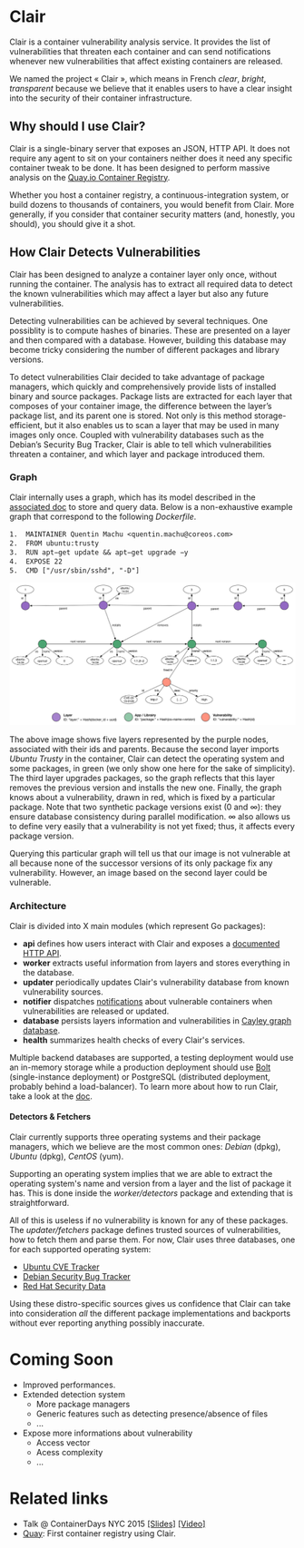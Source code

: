 Clair
=====

Clair is a container vulnerability analysis service. It provides the list of vulnerabilities that threaten each container and can send notifications whenever new vulnerabilities that affect existing containers are released.

We named the project « Clair », which means in French *clear*, *bright*, *transparent* because we believe that it enables users to have a clear insight into the security of their container infrastructure.

## Why should I use Clair?

Clair is a single-binary server that exposes an JSON, HTTP API. It does not require any agent to sit on your containers neither does it need any specific container tweak to be done. It has been designed to perform massive analysis on the [Quay.io Container Registry](https://quay.io).

Whether you host a container registry, a continuous-integration system, or build dozens to thousands of containers, you would benefit from Clair. More generally, if you consider that container security matters (and, honestly, you should), you should give it a shot.

## How Clair Detects Vulnerabilities

Clair has been designed to analyze a container layer only once, without running the container. The analysis has to extract all required data to detect the known vulnerabilities which may affect a layer but also any future vulnerabilities.

Detecting vulnerabilities can be achieved by several techniques. One possiblity is to compute hashes of binaries. These are presented on a layer and then compared with a database. However, building this database may become tricky considering the number of different packages and library versions.

To detect vulnerabilities Clair decided to take advantage of package managers, which quickly and comprehensively provide lists of installed binary and source packages. Package lists are extracted for each layer that composes of your container image, the difference between the layer’s package list, and its parent one is stored. Not only is this method storage-efficient, but it also enables us to scan a layer that may be used in many images only once. Coupled with vulnerability databases such as the Debian’s Security Bug Tracker, Clair is able to tell which vulnerabilities threaten a container, and which layer and package introduced them.

### Graph

Clair internally uses a graph, which has its model described in the [associated doc](docs/Model.md) to store and query data. Below is a non-exhaustive example graph that correspond to the following *Dockerfile*.

```
1.  MAINTAINER Quentin Machu <quentin.machu@coreos.com>
2.  FROM ubuntu:trusty
3.  RUN apt−get update && apt−get upgrade −y
4.  EXPOSE 22
5.  CMD ["/usr/sbin/sshd", "-D"]
```

![Example graph](docs/Model.png)

The above image shows five layers represented by the purple nodes, associated with their ids and parents. Because the second layer imports *Ubuntu Trusty* in the container, Clair can detect the operating system and some packages, in green (we only show one here for the sake of simplicity). The third layer upgrades packages, so the graph reflects that this layer removes the previous version and installs the new one. Finally, the graph knows about a vulnerability, drawn in red, which is fixed by a particular package. Note that two synthetic package versions exist (0 and ∞): they ensure database consistency during parallel modification. ∞ also allows us to define very easily that a vulnerability is not yet fixed; thus, it affects every package version.

Querying this particular graph will tell us that our image is not vulnerable at all because none of the successor versions of its only package fix any vulnerability. However, an image based on the second layer could be vulnerable.

### Architecture

Clair is divided into X main modules (which represent Go packages):

- **api** defines how users interact with Clair and exposes a [documented HTTP API](docs/API.md).
- **worker** extracts useful information from layers and stores everything in the database.
- **updater** periodically updates Clair's vulnerability database from known vulnerability sources.
- **notifier** dispatches [notifications](docs/Notifications.md) about vulnerable containers when vulnerabilities are released or updated.
- **database** persists layers information and vulnerabilities in [Cayley graph database](https://github.com/google/cayley).
- **health** summarizes health checks of every Clair's services.

Multiple backend databases are supported, a testing deployment would use an in-memory storage while a production deployment should use [Bolt](https://github.com/boltdb/bolt) (single-instance deployment) or PostgreSQL (distributed deployment, probably behind a load-balancer). To learn more about how to run Clair, take a look at the [doc](docs/Run.md).

#### Detectors & Fetchers

Clair currently supports three operating systems and their package managers, which we believe are the most common ones: *Debian* (dpkg), *Ubuntu* (dpkg), *CentOS* (yum).

Supporting an operating system implies that we are able to extract the operating system's name and version from a layer and the list of package it has. This is done inside the *worker/detectors* package and extending that is straightforward.

All of this is useless if no vulnerability is known for any of these packages. The *updater/fetchers* package defines trusted sources of vulnerabilities, how to fetch them and parse them. For now, Clair uses three databases, one for each supported operating system:
- [Ubuntu CVE Tracker](https://launchpad.net/ubuntu-cve-tracker)
- [Debian Security Bug Tracker](https://security-tracker.debian.org/tracker/)
- [Red Hat Security Data](https://www.redhat.com/security/data/metrics/)

Using these distro-specific sources gives us confidence that Clair can take into consideration *all* the different package implementations and backports without ever reporting anything possibly inaccurate.

# Coming Soon

- Improved performances.
- Extended detection system
  - More package managers
  - Generic features such as detecting presence/absence of files
  - ...
- Expose more informations about vulnerability
  - Access vector
  - Acess complexity
  - ...

# Related links

- Talk @ ContainerDays NYC 2015 [[Slides]](https://docs.google.com/presentation/d/1toUKgqLyy1b-pZlDgxONLduiLmt2yaLR0GliBB7b3L0/pub?start=false&loop=false&slide=id.p) [[Video]](https://www.youtube.com/watch?v=PA3oBAgjnkU)
- [Quay](https://quay.io): First container registry using Clair.
